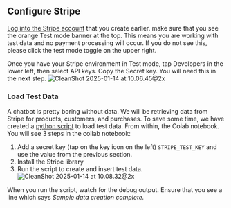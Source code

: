 ## Configure Stripe

<a href="https://dashboard.stripe.com/test/dashboard" target="_blank">Log into the  Stripe account</a> that you create earlier. make sure that you see the orange Test mode banner at the top. This means you are working with test data and no payment processing will occur. If you do not see this, please click the test mode toggle on the upper right. 

Once you have your Stripe environment in Test mode, tap Developers in the lower left, then select API keys. Copy the Secret key. You will need this in the next step.
![CleanShot 2025-01-14 at 10.06.45@2x](https://hackmd.io/_uploads/rJECw7Ewke.png)


### Load Test Data

A chatbot is pretty boring without data. We will be retrieving data from Stripe for products, customers, and purchases. To save some time, we have created a  <a href="https://colab.research.google.com/drive/1hozY9eZ3g37NtBwBU1hDVujfJtfrpW-5?usp=sharing//" target="_blank">python script</a> to load test data. From within, the Colab notebook. You will see 3 steps in the collab notebook: 
1. Add a secret key (tap on the key icon on the left) ``STRIPE_TEST_KEY`` and use the value from the previous section. 
1. Install the Stripe library
1. Run the script to create and insert test data.
![CleanShot 2025-01-14 at 10.08.32@2x](https://hackmd.io/_uploads/BypNumNDJl.png)

When you run the script, watch for the debug output. Ensure that you see a line which says *Sample data creation complete.* 

